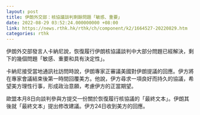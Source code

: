 ```yaml
---
layout: post
title: 伊朗外交部：核協議談判剩餘問題「敏感、重要」
date: 2022-08-29 03:52:24.000000000 +08:00
link: https://news.rthk.hk/rthk/ch/component/k2/1664527-20220829.htm
categories: rthk
---
```


伊朗外交部發言人卡納尼說，恢復履行伊朗核協議談判中大部分問題已經解決，剩下的幾個問題「敏感、重要和具有決定性」。

卡納尼接受當地通訊社訪問時說，伊朗專家正審議美國對伊朗提議的回應。伊方將在專家會議結束後第一時間回覆美方。他說，伊方尋求一項良好而持久的協議，希望美方理性行事，形成政治意願，考慮伊方的正當期望。

歐盟本月8日向談判參與方提交一份關於恢復履行核協議的「最終文本」。伊朗其後就「最終文本」提出修改建議。伊方24日收到美方的回應。
